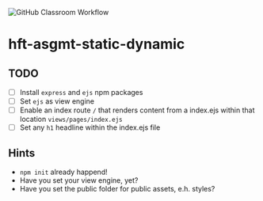 ![GitHub Classroom Workflow](https://github.com/hft-stuttgart-ipr/hft-asgmt-static-dynamic-Kecozocker/workflows/GitHub%20Classroom%20Workflow/badge.svg)

# hft-asgmt-static-dynamic

## TODO

- [ ] Install `express` and `ejs` npm packages
- [ ] Set `ejs` as view engine
- [ ] Enable an index route `/` that renders content from a index.ejs within that location `views/pages/index.ejs`
- [ ] Set any `h1` headline within the index.ejs file

## Hints

- `npm init` already happend!
- Have you set your view engine, yet?
- Have you set the public folder for public assets, e.h. styles?
